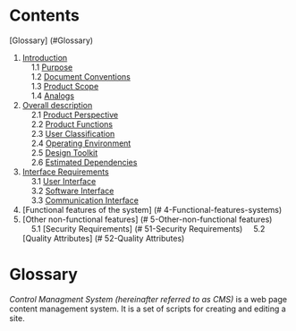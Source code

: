# Contents
[Glossary] (#Glossary)  
1. [Introduction](#1Introduction)  
    1.1 [Purpose](#11-Purpose)  
    1.2 [Document Conventions](#12-Document-Conventions)  
    1.3 [Product Scope](#13-Product-Scope)  
    1.4 [Analogs](#14-Analogs)  
2. [Overall description](#2-Overall-description)  
    2.1 [Product Perspective](#21-Product-Perspective)    
    2.2 [Product Functions](#22-Product-Functions)  
    2.3 [User Classification](#23-User-Classification)  
    2.4 [Operating Environment](#24-Operating-Environment)  
    2.5 [Design Toolkit](#25-Design-Toolkit)  
    2.6 [Estimated Dependencies](#26-Estimated-Dependencies)  
3. [Interface Requirements](#3-Interface-Requirements)  
    3.1 [User Interface](#31-User-Interface)  
    3.2 [Software Interface](#-32-Software-Interface)  
    3.3 [Communication Interface](#33-Communication-Interface)
4. [Functional features of the system] (# 4-Functional-features-systems)
5. [Other non-functional features] (# 5-Other-non-functional features)
    5.1 [Security Requirements] (# 51-Security Requirements)
    5.2 [Quality Attributes] (# 52-Quality Attributes)

# Glossary
*Control Managment System (hereinafter referred to as CMS)* is a web page content management system. It is a set of scripts for creating and editing a site.

